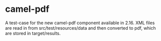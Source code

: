 camel-pdf
===========

A test-case for the new camel-pdf component available in 2.16. XML files are
read in from src/test/resources/data and then converted to pdf, which are 
stored in target/results.

